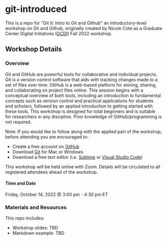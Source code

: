 # git-introduced

This is a repo for "Git It: Intro to Git and Github" an introductory-level workshop on Git and Github, originally created by Nicole Cote as a Graduate Center Digital Initiatives ([GCDI](https://gcdi.commons.gc.cuny.edu/)) Fall 2022 workshop.

## Workshop Details

### Overview
Git and GitHub are powerful tools for collaborative and individual projects. Git is a version control software that aids with tracking changes made to a set of files over time. GitHub is a web-based platform for storing, sharing, and collaborating on project files online. This session begins with a conceptual overview of both tools, including an introduction to fundamental concepts such as version control and practical applications for students and scholars, followed by an applied introduction to getting started with these tools. This workshop is designed for total beginners and is suitable for researchers in any discipline. Prior knowledge of GitHub/programming is not required. 

Note: If you would like to follow along with the applied part of the workshop, before attending you are encouraged to: 
- Create a free account on [GitHub](https://github.com/)
- Download [Git](https://git-scm.com/downloads) for Mac or Windows
- Download a free text editor (i.e. [Sublime](https://www.sublimetext.com/) or [Visual Studio Code](https://code.visualstudio.com/)) 

This workshop will be held online with Zoom. Details will be circulated to all registered attendees ahead of the workshop. 

#### Time and Date
Friday, October 14, 2022 @ 3:00 pm - 4:30 pm ET

### Materials and Resources

This repo includes:
- Workshop slides: TBD
- Markdown example: TBD




